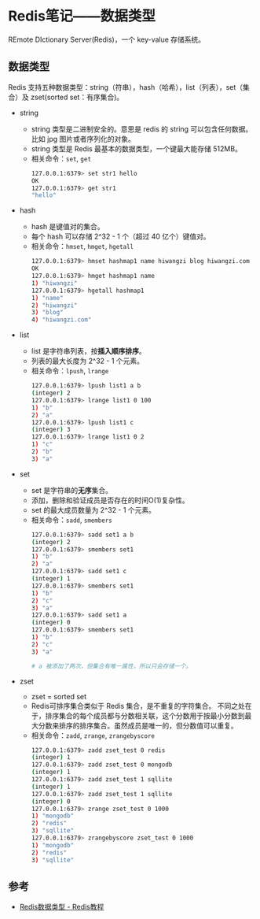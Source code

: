 # Redis笔记——数据类型

REmote DIctionary Server(Redis)，一个 key-value 存储系统。

## 数据类型

Redis 支持五种数据类型：string（符串），hash（哈希），list（列表），set（集合）及 zset(sorted set：有序集合)。

* string
  * string 类型是二进制安全的。意思是 redis 的 string 可以包含任何数据。比如 jpg 图片或者序列化的对象。
  * string 类型是 Redis 最基本的数据类型，一个键最大能存储 512MB。
  * 相关命令：```set```, ```get```
    ```bash
    127.0.0.1:6379> set str1 hello
    OK
    127.0.0.1:6379> get str1
    "hello"
    ```

* hash
  * hash 是键值对的集合。
  * 每个 hash 可以存储 2^32 - 1 个（超过 40 亿个）键值对。
  * 相关命令：```hmset```, ```hmget```, ```hgetall```
    ```bash
    127.0.0.1:6379> hmset hashmap1 name hiwangzi blog hiwangzi.com
    OK
    127.0.0.1:6379> hmget hashmap1 name
    1) "hiwangzi"
    127.0.0.1:6379> hgetall hashmap1
    1) "name"
    2) "hiwangzi"
    3) "blog"
    4) "hiwangzi.com"
    ```

* list
  * list 是字符串列表，按**插入顺序排序**。
  * 列表的最大长度为 2^32 - 1 个元素。
  * 相关命令：```lpush```, ```lrange```
    ```bash
    127.0.0.1:6379> lpush list1 a b
    (integer) 2
    127.0.0.1:6379> lrange list1 0 100
    1) "b"
    2) "a"
    127.0.0.1:6379> lpush list1 c
    (integer) 3
    127.0.0.1:6379> lrange list1 0 2
    1) "c"
    2) "b"
    3) "a"
    ```

* set
  * set 是字符串的**无序**集合。
  * 添加，删除和验证成员是否存在的时间O(1)复杂性。
  * set 的最大成员数量为 2^32 - 1 个元素。
  * 相关命令：```sadd```, ```smembers```
    ```bash
    127.0.0.1:6379> sadd set1 a b
    (integer) 2
    127.0.0.1:6379> smembers set1
    1) "b"
    2) "a"
    127.0.0.1:6379> sadd set1 c
    (integer) 1
    127.0.0.1:6379> smembers set1
    1) "b"
    2) "c"
    3) "a"
    127.0.0.1:6379> sadd set1 a
    (integer) 0
    127.0.0.1:6379> smembers set1
    1) "b"
    2) "c"
    3) "a"

    # a 被添加了两次，但集合有唯一属性，所以只会存储一个。
    ```

* zset
  * zset = sorted set
  * Redis可排序集合类似于 Redis 集合，是不重复的字符集合。 不同之处在于，排序集合的每个成员都与分数相关联，这个分数用于按最小分数到最大分数来排序的排序集合。虽然成员是唯一的，但分数值可以重复。
  * 相关命令：```zadd```, ```zrange```, ```zrangebyscore```
    ```bash
    127.0.0.1:6379> zadd zset_test 0 redis
    (integer) 1
    127.0.0.1:6379> zadd zset_test 0 mongodb
    (integer) 1
    127.0.0.1:6379> zadd zset_test 1 sqllite
    (integer) 1
    127.0.0.1:6379> zadd zset_test 1 sqllite
    (integer) 0
    127.0.0.1:6379> zrange zset_test 0 1000
    1) "mongodb"
    2) "redis"
    3) "sqllite"
    127.0.0.1:6379> zrangebyscore zset_test 0 1000
    1) "mongodb"
    2) "redis"
    3) "sqllite"
    ```

## 参考

* [Redis数据类型 - Redis教程](http://www.yiibai.com/redis/redis_data_types.html)